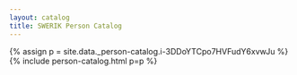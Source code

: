 ```yaml
---
layout: catalog
title: SWERIK Person Catalog
---
```

{% assign p = site.data._person-catalog.i-3DDoYTCpo7HVFudY6xvwJu %}
{% include person-catalog.html p=p %}

